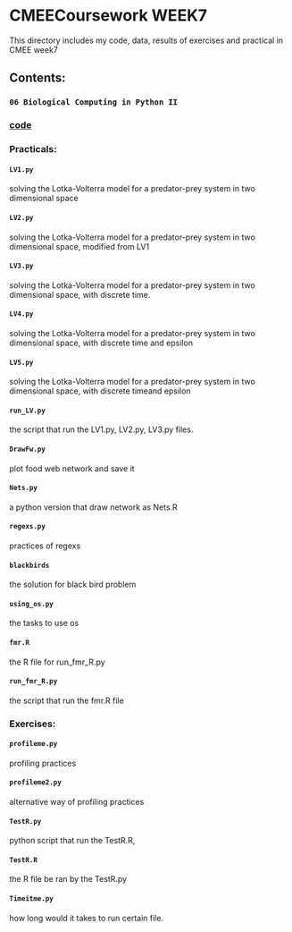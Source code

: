CMEECoursework WEEK7
==
This directory includes my code, data, results of exercises and practical in CMEE week7

## Contents:

### `06 Biological Computing in Python II`

### [**code**](https://github.com/ys219/CMEECoursework/tree/master/WEEK7/code)

### Practicals:

#### `LV1.py`

solving the Lotka-Volterra model for a predator-prey
system in two dimensional space

#### `LV2.py`

solving the Lotka-Volterra model for a predator-prey
system in two dimensional space, modified from LV1 

#### `LV3.py`

solving the Lotka-Volterra model for a predator-prey
system in two dimensional space, with discrete time.

#### `LV4.py`

solving the Lotka-Volterra model for a predator-prey
system in two dimensional space, with discrete time and epsilon

#### `LV5.py`

solving the Lotka-Volterra model for a predator-prey
system in two dimensional space, with discrete timeand epsilon

#### `run_LV.py`

the script that run the LV1.py, LV2.py, LV3.py files.

#### `DrawFw.py`

plot food web network and save it


#### `Nets.py`

a python version that draw network as Nets.R

#### `regexs.py`

practices of regexs

#### `blackbirds`

the solution for black bird problem

#### `using_os.py`

the tasks to use os


#### `fmr.R`

the R file for run_fmr_R.py


#### `run_fmr_R.py`

the script that run the fmr.R file


### Exercises:

#### `profileme.py`

profiling practices

#### `profileme2.py`

alternative way of profiling practices



#### `TestR.py`

python script that run the TestR.R, 


#### `TestR.R`

the R file be ran by the TestR.py

#### `Timeitme.py`

how long would it takes to run certain file.



